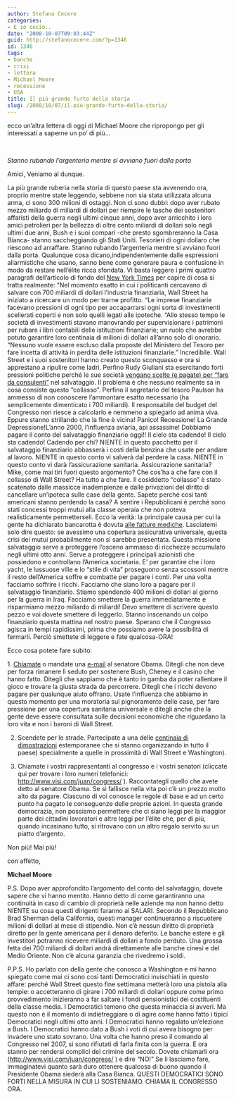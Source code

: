 ```yaml
---
author: Stefano Cecere
categories:
- E io cecio..
date: "2008-10-07T09:03:44Z"
guid: http://stefanocecere.com/?p=1346
id: 1346
tags:
- banche
- crisi
- lettera
- Michael Moore
- recessione
- USA
title: Il più grande furto della storia
slug: /2008/10/07/il-piu-grande-furto-della-storia/
---
```


ecco un&#8217;altra lettera di oggi di Michael Moore che ripropongo per gli interessati a saperne un po&#8217; di più&#8230;

 

_Stanno rubando l&#8217;argenteria mentre si avviano fuori dalla porta_
  
Amici, Veniamo al dunque.
  
La più grande ruberia nella storia di questo paese sta avvenendo ora, proprio mentre state leggendo, sebbene non sia stata utilizzata alcuna arma, ci sono 300 milioni di ostaggi. Non ci sono dubbi: dopo aver rubato mezzo miliardo di miliardi di dollari per riempire le tasche dei sostenitori affaristi della guerra negli ultimi cinque anni, dopo aver arricchito i loro amici petrolieri per la bellezza di oltre cento miliardi di dollari solo negli ultimi due anni, Bush e i suoi compari -che presto sgombreranno la Casa Bianca- stanno saccheggiando gli Stati Uniti. Tesorieri di ogni dollaro che riescono ad arraffare. Stanno rubando l&#8217;argenteria mentre si avviano fuori dalla porta. Qualunque cosa dicano,indipendentemente dalle espressioni allarmistiche che usano, sanno bene come generare paura e confusione in modo da restare nell&#8217;élite ricca sfondata. Vi basta leggere i primi quattro paragrafi dell&#8217;articolo di fondo del [New York Times](http://www.nytimes.com/2008/09/22/business/22lobby.html) per capire di cosa si tratta realmente: &#8220;Nel momento esatto in cui i politicanti cercavano di salvare con 700 miliardi di dollari l&#8217;industria finanziaria, Wall Street ha iniziato a ricercare un modo per trarne profitto. &#8220;Le imprese finanziarie facevano pressioni di ogni tipo per accaparrarsi ogni sorta di investimenti scellerati coperti e non solo quelli legati alle ipoteche. &#8220;Allo stesso tempo le società di investimenti stavano manovrando per supervisionare i patrimoni per rubare i libri contabili delle istituzioni finanziarie; un ruolo che avrebbe potuto garantire loro centinaia di milioni di dollari all&#8217;anno solo di onorario. &#8220;Nessuno vuole essere escluso dalla proposte del Ministero del Tesoro per fare incetta di attività in perdita delle istituzioni finanziarie.&#8221; Incredibile. Wall Street e i suoi sostenitori hanno creato questo sconquasso e ora si apprestano a ripulire come ladri. Perfino Rudy Giuliani sta esercitando forti pressioni politiche perché le sue società <a href="http://www.nydailynews.com/news/politics/2008/09/25/2008-09-25_rudy_giulianis_crass_opportunism_reflect.html" target="_blank">vengano scelte (e pagate) per &#8220;fare da consulenti&#8221;</a> nel salvataggio. Il problema è che nessuno realmente sa in cosa consiste questo &#8220;collasso&#8221;. Perfino il segretario del tesoro Paulson ha ammesso di non conoscere l&#8217;ammontare esatto necessario (ha semplicemente dimenticato i 700 miliardi). Il responsabile del budget del Congresso non riesce a calcolarlo e nemmeno a spiegarlo ad anima viva. Eppure stanno strillando che la fine è vicina! Panico! Recessione! La Grande Depressione!L&#8217;anno 2000, l&#8217;influenza aviaria, api assassine! Dobbiamo pagare il conto del salvataggio finanziario oggi!! Il cielo sta cadendo! Il cielo sta cadendo! Cadendo per chi? NIENTE in questo pacchetto per il salvataggio finanziario abbasserà i costi della benzina che usate per andare al lavoro. NIENTE in questo conto vi salverà dal perdere la casa. NIENTE in questo conto vi darà l&#8217;assicurazione sanitaria. Assicurazione sanitaria? Mike, come mai tiri fuori questo argomento? Che cos&#8217;ha a che fare con il collasso di Wall Street? Ha tutto a che fare. Il cosiddetto &#8220;collasso&#8221; è stato scatenato dalle massicce inadempienze e dalle privazioni del diritto di cancellare un&#8217;ipoteca sulle case della gente. Sapete perché così tanti americani stanno perdendo la casa? A sentire i Repubblicani è perché sono stati concessi troppi mutui alla classe operaia che non poteva realisticamente permetterseli. Ecco la verità: la principale causa per cui la gente ha dichiarato bancarotta è dovuta <a href="http://www.nytimes.com/2005/02/02/business/02insure.html" target="_blank">alle fatture mediche</a>. Lasciatemi solo dire questo: se avessimo una copertura assicurativa universale, questa crisi dei mutui probabilmente non si sarebbe presentata. Questa missione salvataggio serve a proteggere l&#8217;osceno ammasso di ricchezze accumulato negli ultimi otto anni. Serve a proteggere i principali azionisti che possiedono e controllano l&#8217;America societaria. E&#8217; per garantire che i loro yacht, le lussuose ville e lo &#8220;stile di vita&#8221; proseguono senza scossoni mentre il resto dell&#8217;America soffre e combatte per pagare i conti. Per una volta facciamo soffrire i ricchi. Facciamo che siano loro a pagare per il salvataggio finanziario. Stiamo spendendo 400 milioni di dollari al giorno per la guerra in Iraq. Facciamo smettere la guerra immediatamente e risparmiamo mezzo miliardo di miliardi! Devo smettere di scrivere questo pezzo e voi dovete smettere di leggerlo. Stanno inscenando un colpo finanziario questa mattina nel nostro paese. Sperano che il Congresso agisca in tempi rapidissimi, prima che possiamo avere la possibilità di fermarli. Perciò smettete di leggere e fate qualcosa-ORA!

Ecco cosa potete fare subito:

1. <a href="http://www.visi.com/juan/congress/cgi-bin/newmemberbio.cgi?lang=&member=ILJR&site=ctc&address=&city=&state=IL&zipcode=&plusfour=%20" target="_blank">Chiamate</a> o mandate una <a href="http://my.barackobama.com/page/s/contact2%20" target="_blank">e-mail</a> al senatore Obama. Ditegli che non deve per forza rimanere lì seduto per sostenere Bush, Cheney e il casino che hanno fatto. Ditegli che sappiamo che è tanto in gamba da poter rallentare il gioco e trovare la giusta strada da percorrere. Ditegli che i ricchi devono pagare per qualunque aiuto offrano. Usate l&#8217;influenza che abbiamo in questo momento per una moratoria sul pignoramento delle case, per fare pressione per una copertura sanitaria universale e ditegli anche che la gente deve essere consultata sulle decisioni economiche che riguardano la loro vita e non i baroni di Wall Street.

2. Scendete per le strade. Partecipate a una delle <a href="http://truemajority.wiredforchange.com/event/distributedEventCalendar.jsp%20" target="_blank">centinaia di dimostrazioni</a> estemporanee che si stanno organizzando in tutto il paese) specialmente a quelle in prossimità di Wall Street e Washington).

3. Chiamate i vostri rappresentanti al congresso e i vostri senatori (cliccate qui per trovare i loro numeri telefonici: <http://www.visi.com/juan/congress/> ). Raccontategli quello che avete detto al senatore Obama. Se si fallisce nella vita poi c&#8217;è un prezzo molto alto da pagare. Ciascuno di voi conosce le regole di base e ad un certo punto ha pagato le conseguenze delle proprie azioni. In questa grande democrazia, non possiamo permettere che ci siano leggi per la maggior parte dei cittadini lavoratori e altre leggi per l&#8217;élite che, per di più, quando incasinano tutto, si ritrovano con un altro regalo servito su un piatto d&#8217;argento.
  
Non più! Mai più!

con affetto,
  
 **Michael Moore**

P.S. Dopo aver approfondito l&#8217;argomento del conto del salvataggio, dovete sapere che vi hanno mentito. Hanno detto di come garantiranno una continuità in caso di cambio di proprietà nelle aziende ma non hanno detto NIENTE su cosa questi dirigenti faranno ai SALARI. Secondo il Repubblicano Brad Sherman della California, questi manager continueranno a riscuotere milioni di dollari al mese di stipendio. Non c&#8217;è nessun diritto di proprietà diretto per la gente americana per il denaro deferito. Le banche estere e gli investitori potranno ricevere miliardi di dollari a fondo perduto. Una grossa fetta dei 700 miliardi di dollari andrà direttamente alle banche cinesi e del Medio Oriente. Non c&#8217;è alcuna garanzia che rivedremo i soldi.

P.P.S. Ho parlato con della gente che conosco a Washington e mi hanno spiegato come mai ci sono così tanti Democratici invischiati in questo affare: perché Wall Street questo fine settimana metterà loro una pistola alla tempie: o accetteranno di girare i 700 miliardi di dollari oppure come primo provvedimento inizieranno a far saltare i fondi pensionistici dei costituenti della classe media. I Democratici temono che questa minaccia si avveri. Ma questo non è il momento di indietreggiare o di agire come hanno fatto i tipici Democratici negli ultimi otto anni. I Democratici hanno regalato un&#8217;elezione a Bush. I Democratici hanno dato a Bush i voti di cui aveva bisogno per invadere uno stato sovrano. Una volta che hanno preso il comando al Congresso nel 2007, si sono rifiutati di farla finita con la guerra. E ora stanno per rendersi complici del crimine del secolo. Dovete chiamarli ora (http://www.visi.com/juan/congress/ ) e dire &#8220;NO!&#8221; Se li lasciamo fare, immaginatevi quanto sarà duro ottenere qualcosa di buono quando il Presidente Obama siederà alla Casa Bianca. QUESTI DEMOCRATICI SONO FORTI NELLA MISURA IN CUI LI SOSTENIAMO. CHIAMA IL CONGRESSO ORA.